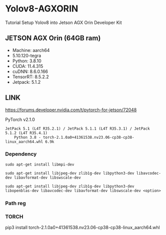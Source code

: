 # Yolov8-AGXORIN
Tutorial Setup Yolov8 into Jetson AGX Orin Developer Kit

## JETSON AGX Orin (64GB ram)
- Machine: aarch64 
- 5.10.120-tegra
- Python: 3.8.10
- CUDA: 11.4.315
- cuDNN: 8.6.0.166
- TensorRT: 8.5.2.2
- Jetpack: 5.1.2 

## LINK
https://forums.developer.nvidia.com/t/pytorch-for-jetson/72048

PyTorch v2.1.0

    JetPack 5.1 (L4T R35.2.1) / JetPack 5.1.1 (L4T R35.3.1) / JetPack 5.1.2 (L4T R35.4.1)
        Python 3.8 - torch-2.1.0a0+41361538.nv23.06-cp38-cp38-linux_aarch64.whl 6.9k
        
### Dependency

    sudo apt-get install libmpi-dev

    sudo apt-get install libjpeg-dev zlib1g-dev libpython3-dev libavcodec-dev libavformat-dev libswscale-dev
    
    sudo apt-get install libjpeg-dev zlib1g-dev libpython3-dev libopenblas-dev libavcodec-dev libavformat-dev libswscale-dev <option>

### Path reg


### TORCH 
pip3 install torch-2.1.0a0+41361538.nv23.06-cp38-cp38-linux_aarch64.whl
    
